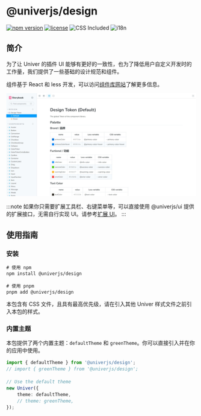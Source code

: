 # @univerjs/design

[![npm version](https://img.shields.io/npm/v/@univerjs/design)](https://npmjs.org/package/@univerjs/design)
[![license](https://img.shields.io/npm/l/@univerjs/design)](https://img.shields.io/npm/l/@univerjs/design)
![CSS Included](https://img.shields.io/badge/CSS_Included-blue?logo=CSS3)
![i18n](https://img.shields.io/badge/zh--CN%20%7C%20en--US-cornflowerblue?label=i18n)

## 简介

为了让 Univer 的插件 UI 能够有更好的一致性，也为了降低用户自定义开发时的工作量，我们提供了一些基础的设计规范和组件。

组件基于 React 和 less 开发，可以访问[组件库网站](https://univer-design.vercel.app)了解更多信息。

![](./assets/design.jpeg)

:::note
如果你只需要扩展工具栏、右键菜单等，可以直接使用 @univerjs/ui 提供的扩展接口，无需自行实现 UI。请参考[扩展 UI](https://univer.ai/zh-CN/guides/sheet/customization/ui)。
:::

## 使用指南

### 安装

```shell
# 使用 npm
npm install @univerjs/design

# 使用 pnpm
pnpm add @univerjs/design
```

本包含有 CSS 文件，且具有最高优先级，请在引入其他 Univer 样式文件之前引入本包的样式。

### 内置主题

本包提供了两个内置主题：`defaultTheme` 和 `greenTheme`。你可以直接引入并在你的应用中使用。

```typescript
import { defaultTheme } from '@univerjs/design';
// import { greenTheme } from '@univerjs/design';

// Use the default theme
new Univer({
    theme: defaultTheme,
    // theme: greenTheme,
});
```
